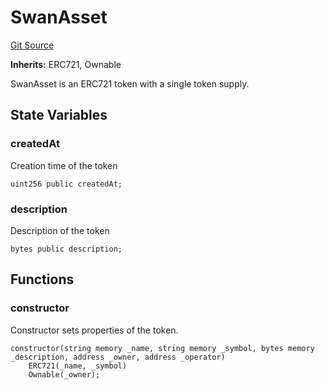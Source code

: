 # SwanAsset
[Git Source](https://github.com/firstbatchxyz/swan-contracts/blob/9405ff2bcd559928c6612c334c22d32bfecae969/src/SwanAsset.sol)

**Inherits:**
ERC721, Ownable

SwanAsset is an ERC721 token with a single token supply.


## State Variables
### createdAt
Creation time of the token


```solidity
uint256 public createdAt;
```


### description
Description of the token


```solidity
bytes public description;
```


## Functions
### constructor

Constructor sets properties of the token.


```solidity
constructor(string memory _name, string memory _symbol, bytes memory _description, address _owner, address _operator)
    ERC721(_name, _symbol)
    Ownable(_owner);
```

